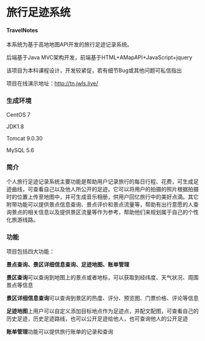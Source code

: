 # 旅行足迹系统

#### TravelNotes

本系统为基于高地地图API开发的旅行足迹记录系统。

后端基于Java MVC架构开发，前端基于HTML+AMapAPI+JavaScript+jquery

该项目为本科课程设计，开发较紧促，若有细节Bug或其他问题可私信指出

项目在线演示地址：http://tn.jwls.live/

### 生成环境

CentOS 7 

JDK1.8

Tomcat 9.0.30

MySQL 5.6

### 简介

个人旅行足迹记录系统主要功能是帮助用户记录旅行的每日行程、花费，可生成足迹曲线，可查看自己以及他人所公开的足迹。它可以将用户的拍摄的照片根据拍摄时的位置上传至地图中，并可生成音乐相册，供用户回忆旅行中的美好点滴。其它附带功能可以提供景点信息查询、景点评价和景点流量等，帮助有出行意愿的人查询景点的相关信息以及提供景区流量等作为参考，帮助他们来规划属于自己的个性化旅游线路。

### 功能

项目包括四大功能：

**景点查询、景区详细信息查询、足迹地图、账单管理**

**景区查询**可以查询到地图上的景点或者地标，可以获取到经纬度、天气状况、周围景点等信息

**景区详细信息查询**可以查询到景区的热度、评分、预览图、门票价格、评论等信息

**足迹地图**上用户可以自定义添加目标地点作为足迹点，并配文配图，可查看自己的历史足迹，历史足迹路线，也可以公开足迹给他人，也可查询他人的公开足迹

**账单管理**功能可以提供旅行账单的记录和查询
